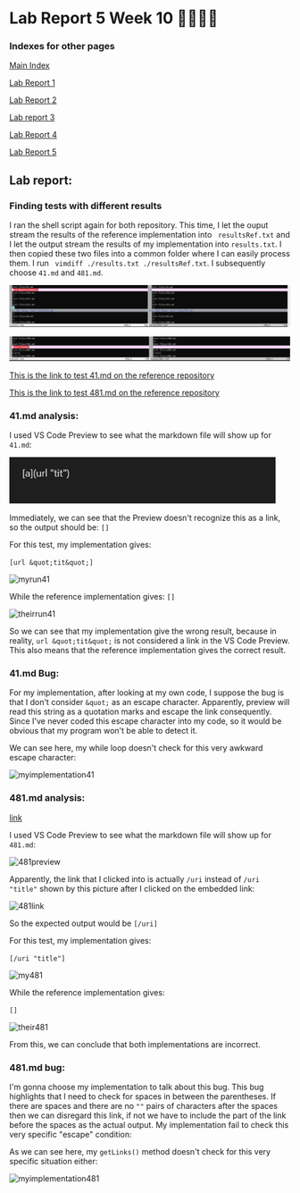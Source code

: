 # Lab Report 5 Week 10 🚨🚨🚨🚨
### Indexes for other pages
[Main Index](./../index.md)

[Lab Report 1](./../Lab-Report-1/lab-report-1-week-2.md)

[Lab Report 2](./../Lab-Report-2/lab-report-2-week-4.md)

[Lab report 3](./../Lab-Report-3/lab-report-3-week-6.md)

[Lab Report 4](./../Lab-Report-4/lab-report-4-week-8.md)

[Lab Report 5](./../Lab-Report-5/lab-report-5-week-10.md)

## Lab report:
### Finding tests with different results
I ran the shell script again for both repository. This time, I let the ouput stream the results of the reference implementation into ``` resultsRef.txt``` and I let the output stream the results of my implementation into ```results.txt```. I then copied these two files into a common folder where I can easily process them. I run ``` vimdiff ./results.txt ./resultsRef.txt```. I subsequently choose ```41.md``` and ```481.md```.

![vimdiff41](./../Pictures/Lab-5/test-file41_vimdiff.jpg)

![vimdiff481](./../Pictures/Lab-5/test-file481_vimdiff.jpg)

[This is the link to test 41.md on the reference repository](https://github.com/nidhidhamnani/markdown-parser/blob/main/test-files/41.md)

[This is the link to test 481.md on the reference repository](https://github.com/nidhidhamnani/markdown-parser/blob/main/test-files/481.md)

### **41.md analysis**:
I used VS Code Preview to see what the markdown file will show up for ```41.md```:

![41preview](./../Pictures/Lab-5/41preview.jpg)

Immediately, we can see that the Preview doesn't recognize this as a link, so the output should be: ```[]```

For this test, my implementation gives: 

``` [url &quot;tit&quot;] ```

![myrun41](./../Pictures/Lab-5/myrun41.jpg)

While the reference implementation gives: ```[]```

![theirrun41](./../Pictures/Lab-5/theirrun41.jpg)

So we can see that my implementation give the wrong result, because in reality, ```url &quot;tit&quot;``` is not considered a link in the VS Code Preview. This also means that the reference implementation gives the correct result.

### 41.md Bug:

For my implementation, after looking at my own code, I suppose the bug is that I don't consider ```&quot;``` as an escape character. Apparently, preview will read this string as a quotation marks and escape the link consequently. Since I've never coded this escape character into my code, so it would be obvious that my program won't be able to detect it. 

We can see here, my while loop doesn't check for this very awkward escape character:

![myimplementation41](./../Pictures/Lab-5/myimplementation41.jpg)

### **481.md analysis**:

[link](/uri "title")

I used VS Code Preview to see what the markdown file will show up for ```481.md```:

![481preview](./../Pictures/Lab-5/481preview.jpg)

Apparently, the link that I clicked into is actually ```/uri``` instead of ```/uri "title"``` shown by this picture after I clicked on the embedded link:

![481link](./../Pictures/Lab-5/481link.jpg)

So the expected output would be ```[/uri]```

For this test, my implementation gives:

```[/uri "title"]```

![my481](./../Pictures/Lab-5/my481.jpg)

While the reference implementation gives:

```[]```

![their481](./../Pictures/Lab-5/their481.jpg)

From this, we can conclude that both implementations are incorrect. 

### 481.md bug:
I'm gonna choose my implementation to talk about this bug. This bug highlights that I need to check for spaces in between the parentheses. If there are spaces and there are no ```""``` pairs of characters after the spaces then we can disregard this link, if not we have to include the part of the link before the spaces as the actual output. My implementation fail to check this very specific "escape" condition:

As we can see here, my ```getLinks()``` method doesn't check for this very specific situation either:

![myimplementation481](./../Pictures/Lab-5/myimplementation481.jpg)
